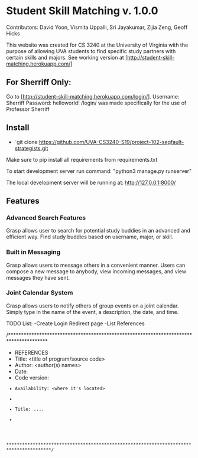 # Student Skill Matching v. 1.0.0

Contributors: David Yoon, Vismita Uppalli, Sri Jayakumar, Zijia Zeng, Geoff Hicks

This website was created for CS 3240 at the University of Virginia with the purpose of allowing UVA students to find specific study partners with certain skills and majors.
See working version at [http://student-skill-matching.herokuapp.com/]

## For Sherriff Only:
Go to [http://student-skill-matching.herokuapp.com/login/]. 
Username: Sherriff 
Password: helloworld!
/login/ was made specifically for the use of Professor Sherriff

## Install 

* `git clone https://github.com/UVA-CS3240-S19/project-102-segfault-strategists.git

Make sure to pip install all requirements from requirements.txt

To start development server run command:
"python3 manage.py runserver"

The local development server will be running at:
http://127.0.0.1:8000/

## Features

### Advanced Search Features
Grasp allows user to search for potential study buddies in an advanced and efficient way. Find study buddies based on username, major, or skill.

### Built in Messaging
Grasp allows users to message others in a convenient manner. Users can compose a new message to anybody, view incoming messages, and view messages they have sent.

### Joint Calendar System
Grasp allows users to notify others of group events on a joint calendar. Simply type in the name of the event, a description, the date, and time.

TODO List:
-Create Login Redirect page
-List References

/***************************************************************************************
*  REFERENCES
*  Title: <title of program/source code>
*  Author: <author(s) names>
*  Date: <date>
*  Code version: <code version>
*  Availability: <where it's located>
*
*  Title: ....
*
***************************************************************************************/